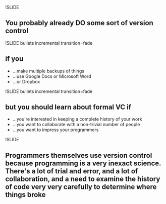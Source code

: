 !SLIDE
## You probably already DO some sort of version control ##

!SLIDE bullets incremental transition=fade
## if you ##
* ...make multiple backups of things
* ...use Google Docs or Microsoft Word
* ...or Dropbox

!SLIDE bullets incremental transition=fade
## but you should learn about formal VC if ##
* ...you're interested in keeping a complete history of your work
* ...you want to collaborate with a non-trivial number of people
* ...you want to impress your programmers

!SLIDE
## Programmers themselves use version control because programming is a very inexact science. There's a lot of trial and error, and a lot of collaboration, and a need to examine the history of code very very carefully to determine where things broke ##

